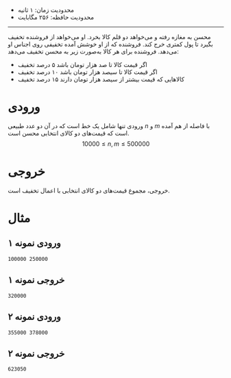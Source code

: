 [_metadata_:id]:- "how-much-with-discount"
[_metadata_:title]:- "با تخفیف چند؟"
[_metadata_:level]:- "easy"
[_metadata_:author]:- "احمدرضا خطیبی"
[_metadata_:series]:- "cpp-basics"

+ محدودیت زمان: ۱ ثانیه
+ محدودیت حافظه: ۲۵۶ مگابایت

----------
محسن به مغازه رفته و می‌خواهد دو قلم کالا بخرد. او می‌خواهد از فروشنده تخفیف بگیرد تا پول کمتری خرج کند. فروشنده که از او خوشش آمده تخفیفی روی اجناس او می‌دهد. فروشنده برای هر کالا به‌صورت زیر به محسن تخفیف می‌دهد:

+ اگر قیمت کالا تا صد هزار تومان باشد ۵ درصد تخفیف
+ اگر قیمت کالا تا سیصد هزار تومان باشد ۱۰ درصد تخفیف
+ کالاهایی که قیمت بیشتر از سیصد هزار تومان دارند ۱۵ درصد تخفیف

# ورودی
ورودی تنها شامل یک خط است که در آن دو عدد طبیعی $n$ و $m$ با فاصله از هم آمده است که قیمت‌های دو کالای انتخابی محسن است.
$$10000 \le n, m \le 500000$$
# خروجی
خروجی، مجموع قیمت‌های دو کالای انتخابی با اعمال تخفیف است.

# مثال

## ورودی نمونه ۱
```
100000 250000
```


## خروجی نمونه ۱
```
320000
```


## ورودی نمونه ۲
```
355000 378000
```


## خروجی نمونه ۲
```
623050
```

